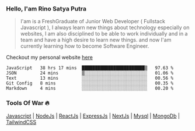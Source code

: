 ### Hello, I'am Rino Satya Putra

> I'am is a FreshGraduate of Junior Web Developer ( Fullstack Javascript ), I always learn new things about technology especially on websites, I am also disciplined to be able to work individually and in a team and have a high desire to learn new things. and now I'am currently learning how to become Software Engineer.

Checkout my personal website <a href="https://rinosatyaputra.vercel.app">here</a>

<!--START_SECTION:waka-->
```text
JavaScript   38 hrs 17 mins  ████████████████████████▒   97.63 % 
JSON         24 mins         ▒░░░░░░░░░░░░░░░░░░░░░░░░   01.06 % 
Text         13 mins         ░░░░░░░░░░░░░░░░░░░░░░░░░   00.56 % 
Git Config   8 mins          ░░░░░░░░░░░░░░░░░░░░░░░░░   00.35 % 
Markdown     4 mins          ░░░░░░░░░░░░░░░░░░░░░░░░░   00.20 % 
```
<!--END_SECTION:waka-->

### Tools Of War :fire:
<a href="https://developer.mozilla.org/en-US/docs/Web/JavaScript?retiredLocale=id">Javascript</a> | <a href="https://nodejs.org/en/">NodeJs</a> | <a href="https://reactjs.org/">ReactJs</a> | <a href="https://expressjs.com/">ExpressJs</a> | <a href="https://nextjs.org/">NextJs</a> | <a href="https://www.mysql.com/">Mysql</a> | <a href="https://www.mongodb.com/">MongoDb</a> | <a href="https://tailwindcss.com">TailwindCSS</a> 
